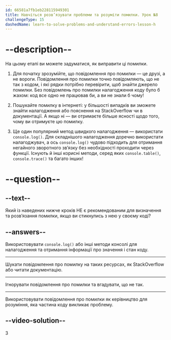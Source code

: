 ```yaml
---
id: 66581a7fb1eb228115949301
title: Навчіться розв’язувати проблеми та розуміти помилки. Урок №8
challengeType: 15
dashedName: learn-to-solve-problems-and-understand-errors-lesson-h
---
```


# --description--

На цьому етапі ви можете задуматися, як виправити ці помилки.

1. Для початку зрозумійте, що повідомлення про помилки — це друзі, а не вороги. Повідомлення про помилки точно повідомляють, що не так з кодом, і які рядки потрібно перевірити, щоб знайти джерело помилки. Без повідомлень про помилки налагодження коду було б жахом: код все одно не працював би, а ви не знали б чому!

1. Пошукайте помилку в інтернеті: у більшості випадків ви зможете знайти налагодження або пояснення на StackOverflow чи в документації. А якщо ні — ви отримаєте більше ясності щодо того, чому ви отримуєте цю помилку.

1. Ще один популярний метод швидкого налагодження — використати `console.log()`. Для складнішого налагодження доречно використати налагоджувач, а ось `console.log()` чудово підходить для отримання негайного зворотного зв’язку без необхідності проходити через функції. Існують й інші корисні методи, серед яких `console.table()`, `console.trace()` та багато інших!

# --question--

## --text--

Який із наведених нижче кроків НЕ є рекомендованим для визначення та розв’язання помилки, якщо ви стикнулись з нею у своєму коді?

## --answers--

Використовувати `console.log()` або інші методи консолі для налагодження та отримання інформації про значення і стан коду.

---

Шукати повідомлення про помилку на таких ресурсах, як StackOverflow або читати документацію.

---

Ігнорувати повідомлення про помилки та вгадувати, що не так.

---

Використовувати повідомлення про помилки як керівництво для розуміння, яка частина коду викликає проблему.

## --video-solution--

3
